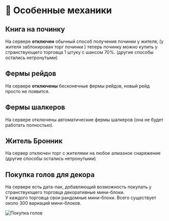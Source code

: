 # 🔧 Особенные механики



## Книга на починку
На сервере **отключен** обычный способ получения починки у жителя, (у жителя заблокирован торг починки ) теперь починку можно купить у странствующего торговца 1 штуку с шансом 70%. (другие способы остались нетронутыми)

## Фермы рейдов
На сервере **отключены** бесконечные фермы рейдов, новый рейд просто не появится.

## Фермы шалкеров
На сервере отключены автоматические фермы шалкеров (она не будет работать полностью).

## Житель Бронник
На сервер отключен торг с жителями на любое алмазное снаряжение (другие способы остались нетронутыми)
## Покупка голов для декора
На сервере есть дата-пак, добавляющий возможность покупать у странствующего торговца декоративные мини-блоки.\
 У каждого торговца свои рандомные мини-блоки. Всего существует около 300 вариаций мини-блоков.

![Покупка голов](https://cdn.discordapp.com/attachments/984887920647360572/1135929166164926566/image.png)